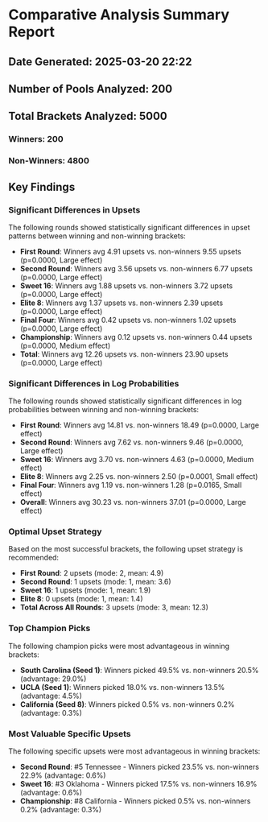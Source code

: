 # Comparative Analysis Summary Report
## Date Generated: 2025-03-20 22:22
## Number of Pools Analyzed: 200
## Total Brackets Analyzed: 5000
### Winners: 200
### Non-Winners: 4800

## Key Findings

### Significant Differences in Upsets
The following rounds showed statistically significant differences in upset patterns between winning and non-winning brackets:
- **First Round**: Winners avg 4.91 upsets vs. non-winners 9.55 upsets (p=0.0000, Large effect)
- **Second Round**: Winners avg 3.56 upsets vs. non-winners 6.77 upsets (p=0.0000, Large effect)
- **Sweet 16**: Winners avg 1.88 upsets vs. non-winners 3.72 upsets (p=0.0000, Large effect)
- **Elite 8**: Winners avg 1.37 upsets vs. non-winners 2.39 upsets (p=0.0000, Large effect)
- **Final Four**: Winners avg 0.42 upsets vs. non-winners 1.02 upsets (p=0.0000, Large effect)
- **Championship**: Winners avg 0.12 upsets vs. non-winners 0.44 upsets (p=0.0000, Medium effect)
- **Total**: Winners avg 12.26 upsets vs. non-winners 23.90 upsets (p=0.0000, Large effect)

### Significant Differences in Log Probabilities
The following rounds showed statistically significant differences in log probabilities between winning and non-winning brackets:
- **First Round**: Winners avg 14.81 vs. non-winners 18.49 (p=0.0000, Large effect)
- **Second Round**: Winners avg 7.62 vs. non-winners 9.46 (p=0.0000, Large effect)
- **Sweet 16**: Winners avg 3.70 vs. non-winners 4.63 (p=0.0000, Medium effect)
- **Elite 8**: Winners avg 2.25 vs. non-winners 2.50 (p=0.0001, Small effect)
- **Final Four**: Winners avg 1.19 vs. non-winners 1.28 (p=0.0165, Small effect)
- **Overall**: Winners avg 30.23 vs. non-winners 37.01 (p=0.0000, Large effect)

### Optimal Upset Strategy
Based on the most successful brackets, the following upset strategy is recommended:
- **First Round**: 2 upsets (mode: 2, mean: 4.9)
- **Second Round**: 1 upsets (mode: 1, mean: 3.6)
- **Sweet 16**: 1 upsets (mode: 1, mean: 1.9)
- **Elite 8**: 0 upsets (mode: 1, mean: 1.4)
- **Total Across All Rounds**: 3 upsets (mode: 3, mean: 12.3)

### Top Champion Picks
The following champion picks were most advantageous in winning brackets:
- **South Carolina (Seed 1)**: Winners picked 49.5% vs. non-winners 20.5% (advantage: 29.0%)
- **UCLA (Seed 1)**: Winners picked 18.0% vs. non-winners 13.5% (advantage: 4.5%)
- **California (Seed 8)**: Winners picked 0.5% vs. non-winners 0.2% (advantage: 0.3%)

### Most Valuable Specific Upsets
The following specific upsets were most advantageous in winning brackets:
- **Second Round**: #5 Tennessee - Winners picked 23.5% vs. non-winners 22.9% (advantage: 0.6%)
- **Sweet 16**: #3 Oklahoma - Winners picked 17.5% vs. non-winners 16.9% (advantage: 0.6%)
- **Championship**: #8 California - Winners picked 0.5% vs. non-winners 0.2% (advantage: 0.3%)